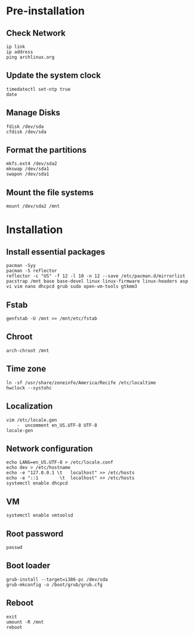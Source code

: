 # Pre-installation
## Check Network
```
ip link
ip address 
ping archlinux.org
```

## Update the system clock
```
timedatectl set-ntp true
date
```

## Manage Disks
```
fdisk /dev/sda
cfdisk /dev/sda
```

## Format the partitions
```
mkfs.ext4 /dev/sda2
mkswap /dev/sda1
swapon /dev/sda1
```

## Mount the file systems
```
mount /dev/sda2 /mnt
```

# Installation
## Install essential packages
```
pacman -Syy
pacman -S reflector
reflector -c "US" -f 12 -l 10 -n 12 --save /etc/pacman.d/mirrorlist
pacstrap /mnt base base-devel linux linux-firmware linux-headers asp vi vim nano dhcpcd grub sudo open-vm-tools gtkmm3
```

## Fstab
```
genfstab -U /mnt >> /mnt/etc/fstab
```

## Chroot
```
arch-chroot /mnt
```

## Time zone
```
ln -sf /usr/share/zoneinfo/America/Recife /etc/localtime
hwclock --systohc
```

## Localization
```
vim /etc/locale.gen
    -  uncomment en_US.UTF-8 UTF-8
locale-gen
```

## Network configuration
```
echo LANG=en_US.UTF-8 > /etc/locale.conf
echo dev > /etc/hostname
echo -e "127.0.0.1 \t   localhost" >> /etc/hosts
echo -e "::1        \t  localhost" >> /etc/hosts
systemctl enable dhcpcd
```

## VM
```
systemctl enable vmtoolsd
```

## Root password
```
passwd
```

## Boot loader
```
grub-install --target=i386-pc /dev/sda
grub-mkconfig -o /boot/grub/grub.cfg
```

## Reboot
```
exit
umount -R /mnt
reboot
```

